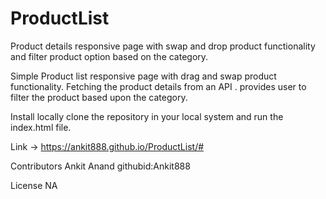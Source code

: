 # ProductList
Product details  responsive page with swap and drop product functionality and filter product option based on the category.


Simple Product list responsive page  with drag and swap product functionality.
Fetching the product details from an API .
 provides user to filter the product based upon the category.



Install locally
clone the repository in your local system and run the index.html file.

Link -> https://ankit888.github.io/ProductList/#

Contributors
Ankit Anand githubid:Ankit888

License
NA
